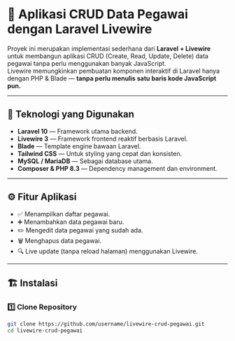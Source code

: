 # 🚀 Aplikasi CRUD Data Pegawai dengan Laravel Livewire

Proyek ini merupakan implementasi sederhana dari **Laravel + Livewire** untuk membangun aplikasi CRUD (Create, Read, Update, Delete) data pegawai tanpa perlu menggunakan banyak JavaScript.  
Livewire memungkinkan pembuatan komponen interaktif di Laravel hanya dengan PHP & Blade — **tanpa perlu menulis satu baris kode JavaScript pun.**

---

## 🧩 Teknologi yang Digunakan

-   **Laravel 10** — Framework utama backend.
-   **Livewire 3** — Framework frontend reaktif berbasis Laravel.
-   **Blade** — Template engine bawaan Laravel.
-   **Tailwind CSS** — Untuk styling yang cepat dan konsisten.
-   **MySQL / MariaDB** — Sebagai database utama.
-   **Composer & PHP 8.3** — Dependency management dan environment.

---

## ⚙️ Fitur Aplikasi

-   ✅ Menampilkan daftar pegawai.
-   ➕ Menambahkan data pegawai baru.
-   ✏️ Mengedit data pegawai yang sudah ada.
-   🗑️ Menghapus data pegawai.
-   🔍 Live update (tanpa reload halaman) menggunakan Livewire.

---

## 🏗️ Instalasi

### 1️⃣ Clone Repository

```bash
git clone https://github.com/username/livewire-crud-pegawai.git
cd livewire-crud-pegawai
```
